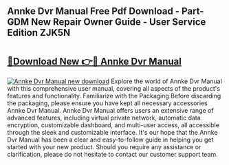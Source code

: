 ## Annke Dvr Manual Free Pdf Download - Part-GDM New Repair Owner Guide - User Service Edition ZJK5N

# <h2><a href="http://cf10092.oget.top/?id=Annke+Dvr+Manual">🔗Download New 👉🔴 Annke Dvr Manual</a></h2>

[![Annke Dvr Manual new download](https://i.imgur.com/5g1atiW.png)](http://cf10092.oget.top/?id=Annke+Dvr+Manual)
Explore the world of Annke Dvr Manual with this comprehensive user manual, covering all aspects of the product's features and functionality. Familiarize with the Packaging Before discarding the packaging, please ensure you have kept all necessary accessories Annke Dvr Manual. Annke Dvr Manual offers users an extensive range of advanced features, including virtual private network, automatic data encryption, customizable dashboard, and multi-user access, all accessible through the sleek and customizable interface. It's our hope that the Annke Dvr Manual has been a clear and easy-to-follow guide in helping you get started with your new product. Should you require any assistance or clarification, please do not hesitate to contact our customer support team.
